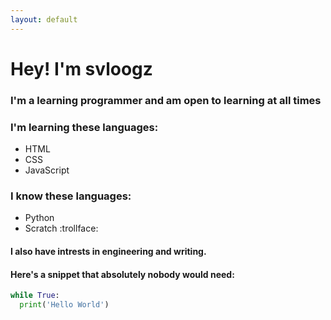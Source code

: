 ```yaml
---
layout: default
---
```


# **Hey!** **I'm svloogz**
### I'm a learning programmer and am open to learning at all times

### I'm learning these languages:
- HTML
- CSS
- JavaScript

### I know these languages:
- Python
- Scratch :trollface:

#### I also have intrests in engineering and writing.

#### Here's a snippet that absolutely nobody would need:
~~~ python
while True:
  print('Hello World')
~~~
